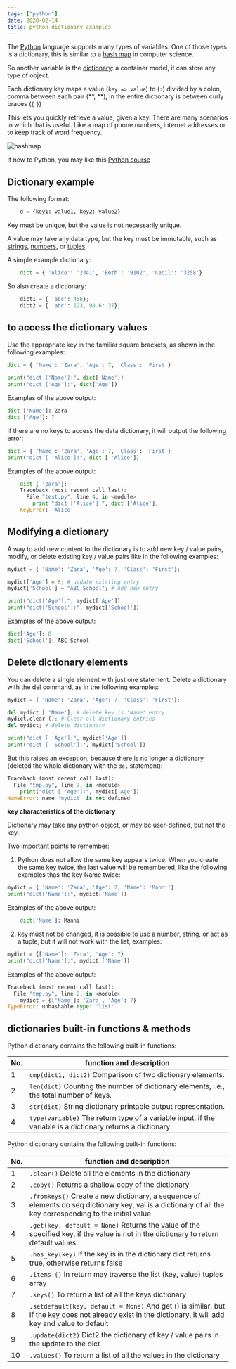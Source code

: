 ```yaml
---
tags: ["python"]
date: 2020-02-14
title: python dictionary examples
---
```

The [Python](https://python.org) language supports many types of variables. One of those types is a dictionary, this is similar to a [hash map](https://en.wikipedia.org/wiki/Hash_table) in computer science.

So another variable is the [dictionary](https://pythonprogramminglanguage.com/dictionary/): a container model, it can store any type of object.

Each dictionary key maps a value (`key => value`) to (`:`) divided by a colon, comma between each pair (**, **), in the entire dictionary is between curly braces (`{` `}`) 

This lets you quickly retrieve a value, given a key. There are many scenarios in which that is useful. Like a map of phone numbers, internet addresses or to keep track of word frequency.

![hashmap](https://dev-to-uploads.s3.amazonaws.com/i/e39a80s35e1qptvxxo01.jpeg)

If new to Python, you may like this [Python course](https://gumroad.com/l/dcsp)

## Dictionary example

The following format:

```python
    d = {key1: value1, key2: value2}
```

Key must be unique, but the value is not necessarily unique.

A value may take any data type, but the key must be immutable, such as [strings](https://pythonbasics.org/strings/), [numbers](https://docs.python.org/2.4/lib/typesnumeric.html), or [tuples](https://pythonprogramminglanguage.com/tuples/).

A simple example dictionary:

```python
    dict = { 'Alice': '2341', 'Beth': '9102', 'Cecil': '3258'}
```
So also create a dictionary:
```python
    dict1 = { 'abc': 456};
    dict2 = { 'abc': 123, 98.6: 37};
```

## to access the dictionary values

Use the appropriate key in the familiar square brackets, as shown in the following examples:

```python
dict = { 'Name': 'Zara', 'Age': 7, 'Class': 'First'}
 
print("dict ['Name']:", dict['Name'])
print("dict ['Age']:", dict['Age'])
```

Examples of the above output:
```python
dict ['Name']: Zara
dict ['Age']: 7
```

If there are no keys to access the data dictionary, it will output the following error:
```python
dict = { 'Name': 'Zara', 'Age': 7, 'Class': 'First'}
print("dict [ 'Alice']:", dict [ 'Alice'])
```
Examples of the above output:
```python
    dict [ 'Zara']:
    Traceback (most recent call last):
      File "test.py", line 4, in <module>
        print "dict ['Alice']:", dict ['Alice'];
    KeyError: 'Alice'
```
## Modifying a dictionary

A way to add new content to the dictionary is to add new key / value pairs, modify, or delete existing key / value pairs like in the following examples:
```python
mydict = { 'Name': 'Zara', 'Age': 7, 'Class': 'First'};

mydict['Age'] = 8; # update existing entry                                                            
mydict['School'] = "ABC School"; # Add new entry                                                      

print("dict['Age']:", mydict['Age'])
print("dict['School']:", mydict['School'])
```

Examples of the above output:

```python
dict['Age']: 8
dict['School']: ABC School
```

## Delete dictionary elements

You can delete a single element with just one statement. Delete a dictionary with the del command, as in the following examples:

```python
mydict = { 'Name': 'Zara', 'Age': 7, 'Class': 'First'};

del mydict [ 'Name']; # delete key is 'Name' entry                                                    
mydict.clear (); # Clear all dictionary entries                                                       
del mydict; # delete dictionary                                                                       

print("dict [ 'Age']:", mydict['Age'])
print("dict [ 'School']:", mydict['School'])
```

But this raises an exception, because there is no longer a dictionary (deleted the whole dictionary with the `del` statement):

```python
Traceback (most recent call last):
  File "tmp.py", line 7, in <module>
    print("dict [ 'Age']:", mydict['Age'])
NameError: name 'mydict' is not defined
```

**key characteristics of the dictionary**

Dictionary may take any [python object](https://pythonbasics.org/class/), or may be user-defined, but not the key.

Two important points to remember:

1) Python does not allow the same key appears twice. When you create the same key twice, the last value will be remembered, like the following examples thas the key Name twice:

```python
mydict = { 'Name': 'Zara', 'Age': 7, 'Name': 'Manni'}
print("dict['Name']:", mydict['Name'])
```

Examples of the above output:

```python
    dict['Name']: Manni
```

2) key must not be changed, it is possible to use a number, string, or act as a tuple, but it will not work with the list, examples:

```python
mydict = {['Name']: 'Zara', 'Age': 7}
print("dict['Name']:", mydict ['Name'])
```

Examples of the above output:

```python
Traceback (most recent call last):
  File "tmp.py", line 2, in <module>
    mydict = {['Name']: 'Zara', 'Age': 7}
TypeError: unhashable type: 'list'
```

## dictionaries built-in functions & methods

Python dictionary contains the following built-in functions:

No. | function and description
--- | ---
1 | `cmp(dict1, dict2)` Comparison of two dictionary elements.
2 | `len(dict)` Counting the number of dictionary elements, i.e., the total number of keys.
3 | `str(dict)` String dictionary printable output representation.
4 | `type(variable)` The return type of a variable input, if the variable is a dictionary returns a dictionary.

Python dictionary contains the following built-in functions:

No. | function and description
--- | ---
1 | `.clear()` Delete all the elements in the dictionary
2 | `.copy()` Returns a shallow copy of the dictionary
3 | `.fromkeys()` Create a new dictionary, a sequence of elements do seq dictionary key, val is a dictionary of all the key corresponding to the initial value
4 | `.get(key, default = None)` Returns the value of the specified key, if the value is not in the dictionary to return default values
5 | `.has_key(key)` If the key is in the dictionary dict returns true, otherwise returns false
6 | `.items ()` In return may traverse the list (key, value) tuples array
7 | `.keys()` To return a list of all the keys dictionary
8 | `.setdefault(key, default = None)` And get () is similar, but if the key does not already exist in the dictionary, it will add key and value to default
9 | `.update(dict2)` Dict2 the dictionary of key / value pairs in the update to the dict
10 | `.values​()` To return a list of all the values ​​in the dictionary


